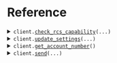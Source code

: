 # Reference
<details><summary><code>client.<a href="src/pinnacle/client.py">check_rcs_capability</a>(...)</code></summary>
<dl>
<dd>

#### 📝 Description

<dl>
<dd>

<dl>
<dd>

Checks if a phone number is able to receive RCS
</dd>
</dl>
</dd>
</dl>

#### 🔌 Usage

<dl>
<dd>

<dl>
<dd>

```python
from pinnacle import Pinnacle

client = Pinnacle(
    api_key="YOUR_API_KEY",
)
client.check_rcs_capability(
    phone_number="phone_number",
)

```
</dd>
</dl>
</dd>
</dl>

#### ⚙️ Parameters

<dl>
<dd>

<dl>
<dd>

**phone_number:** `PhoneNumber` — Phone number (E.164 format: [+][country code][subscriber number including area code]) to check for RCS capability. Example: +1234567890
    
</dd>
</dl>

<dl>
<dd>

**request_options:** `typing.Optional[RequestOptions]` — Request-specific configuration.
    
</dd>
</dl>
</dd>
</dl>


</dd>
</dl>
</details>

<details><summary><code>client.<a href="src/pinnacle/client.py">update_settings</a>(...)</code></summary>
<dl>
<dd>

#### 📝 Description

<dl>
<dd>

<dl>
<dd>

Initializes settings related to RCS messaging, including webhook registration.
</dd>
</dl>
</dd>
</dl>

#### 🔌 Usage

<dl>
<dd>

<dl>
<dd>

```python
from pinnacle import Pinnacle

client = Pinnacle(
    api_key="YOUR_API_KEY",
)
client.update_settings(
    webhook_url="webhook_url",
)

```
</dd>
</dl>
</dd>
</dl>

#### ⚙️ Parameters

<dl>
<dd>

<dl>
<dd>

**webhook_url:** `str` — Webhook URL to receive inbound messages
    
</dd>
</dl>

<dl>
<dd>

**request_options:** `typing.Optional[RequestOptions]` — Request-specific configuration.
    
</dd>
</dl>
</dd>
</dl>


</dd>
</dl>
</details>

<details><summary><code>client.<a href="src/pinnacle/client.py">get_account_number</a>()</code></summary>
<dl>
<dd>

#### 📝 Description

<dl>
<dd>

<dl>
<dd>

Retrieve the phone number associated with the account.
</dd>
</dl>
</dd>
</dl>

#### 🔌 Usage

<dl>
<dd>

<dl>
<dd>

```python
from pinnacle import Pinnacle

client = Pinnacle(
    api_key="YOUR_API_KEY",
)
client.get_account_number()

```
</dd>
</dl>
</dd>
</dl>

#### ⚙️ Parameters

<dl>
<dd>

<dl>
<dd>

**request_options:** `typing.Optional[RequestOptions]` — Request-specific configuration.
    
</dd>
</dl>
</dd>
</dl>


</dd>
</dl>
</details>

<details><summary><code>client.<a href="src/pinnacle/client.py">send</a>(...)</code></summary>
<dl>
<dd>

#### 📝 Description

<dl>
<dd>

<dl>
<dd>

Send a SMS or RCS message to a phone number
</dd>
</dl>
</dd>
</dl>

#### 🔌 Usage

<dl>
<dd>

<dl>
<dd>

```python
from pinnacle import MediaRcsMessage, Pinnacle, SendRequest_Media

client = Pinnacle(
    api_key="YOUR_API_KEY",
)
client.send(
    request=SendRequest_Media(
        message=MediaRcsMessage(
            media_type="text",
            media_url="mediaUrl",
        ),
    ),
)

```
</dd>
</dl>
</dd>
</dl>

#### ⚙️ Parameters

<dl>
<dd>

<dl>
<dd>

**request:** `SendRequest` 
    
</dd>
</dl>

<dl>
<dd>

**request_options:** `typing.Optional[RequestOptions]` — Request-specific configuration.
    
</dd>
</dl>
</dd>
</dl>


</dd>
</dl>
</details>

